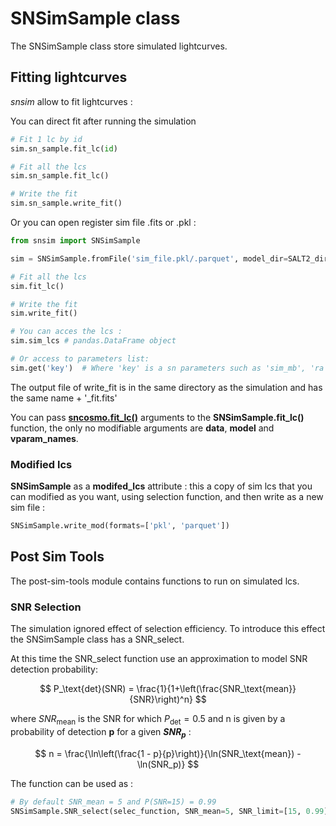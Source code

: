 # SNSimSample class

The SNSimSample class store simulated lightcurves.

## Fitting lightcurves

*snsim* allow to fit lightcurves :

You can direct fit after running the simulation
```python
# Fit 1 lc by id
sim.sn_sample.fit_lc(id)

# Fit all the lcs
sim.sn_sample.fit_lc()

# Write the fit
sim.sn_sample.write_fit()
```


Or you can open register sim file .fits or .pkl :

```python
from snsim import SNSimSample

sim = SNSimSample.fromFile('sim_file.pkl/.parquet', model_dir=SALT2_dir)

# Fit all the lcs
sim.fit_lc()

# Write the fit
sim.write_fit()

# You can acces the lcs :
sim.sim_lcs # pandas.DataFrame object 

# Or access to parameters list:
sim.get('key')  # Where 'key' is a sn parameters such as 'sim_mb', 'ra', etc... 
```

The output file of write_fit is in the same directory as the simulation and has the same name + '_fit.fits'

You can pass [**sncosmo.fit_lc()**](https://sncosmo.readthedocs.io/en/stable/api/sncosmo.fit_lc.html?highlight=fit_lc#sncosmo.fit_lc) arguments to the **SNSimSample.fit_lc()** function, the only no modifiable arguments are **data**, **model** and **vparam_names**.

### Modified lcs

 **SNSimSample** as a **modifed_lcs** attribute : this a copy of  sim lcs that you can modified as you want, using selection function, and then write as a new sim file :

```python
SNSimSample.write_mod(formats=['pkl', 'parquet'])
```



## Post Sim Tools

The post-sim-tools module contains functions to run on simulated lcs.

### SNR Selection

The simulation ignored effect of selection efficiency. To introduce this effect the SNSimSample class has a SNR_select.

At this time the SNR_select function use an approximation to model SNR detection probability:


$$
P_\text{det}(SNR) = \frac{1}{1+\left(\frac{SNR_\text{mean}}{SNR}\right)^n}
$$


where $SNR_\text{mean}$ is the SNR for which $P_\text{det} = 0.5$ and n is given by a probability of detection **p** for a given **$SNR_p$** : 


$$
n = \frac{\ln\left(\frac{1 - p}{p}\right)}{\ln(SNR_\text{mean}) - \ln(SNR_p)}
$$


The function can be used as :

```python
# By default SNR_mean = 5 and P(SNR=15) = 0.99
SNSimSample.SNR_select(selec_function, SNR_mean=5, SNR_limit=[15, 0.99], randseed=np.random.randint(1000, 100000))
```



